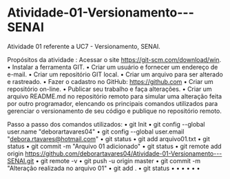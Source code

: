 # Atividade-01-Versionamento---SENAI
Atividade 01 referente a UC7 - Versionamento, SENAI.

Propósitos da atividade :
Acessar o site https://git-scm.com/download/win.
• Instalar a ferramenta GIT.
• Criar um usuário e fornecer um endereço de e-mail.
• Criar um repositório GIT local.
• Criar um arquivo para ser alterado e rastreado.
• Fazer o cadastro no GitHub: https://github.com 
• Criar um repositório on-line.
• Publicar seu trabalho e faça alterações.
• Criar um arquivo README.md no repositório remoto para simular uma alteração feita por outro programador, elencando os principais comandos utilizados para gerenciar o versionamento de seu código e publique no repositório remoto.

Passo a passo dos comandos utilizados:
• git Init
• git config --global user.name "deborartavares04"
• git config --global user.email "debora.rtavares@hotmail.com"
• git status
• git add arquivo01.txt
• git status
• git commit -m "Arquivo 01 adicionado"
• git status
• git remote add origin https://github.com/deborartavares04/Atividade-01-Versionamento---SENAI.git
• git remote -v
• git push -u origin master
• git commit -m "Alteração realizada no arquivo 01"
• git add .
• git status
• 
•
•
•
•
•
